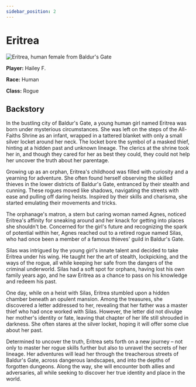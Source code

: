 ```yaml
---
sidebar_position: 2
---
```

# Eritrea

![Eritrea, human female from Baldur's Gate](https://res.cloudinary.com/colabottles/image/upload/v1692652743/eritrea.jpg)

**Player:** Hailey F.

**Race:** Human

**Class:** Rogue

## Backstory

In the bustling city of Baldur's Gate, a young human girl named Eritrea was born under mysterious circumstances. She was left on the steps of the All-Faiths Shrine as an infant, wrapped in a tattered blanket with only a small silver locket around her neck. The locket bore the symbol of a masked thief, hinting at a hidden past and unknown lineage. The clerics at the shrine took her in, and though they cared for her as best they could, they could not help her uncover the truth about her parentage.

Growing up as an orphan, Eritrea's childhood was filled with curiosity and a yearning for adventure. She often found herself observing the skilled thieves in the lower districts of Baldur's Gate, entranced by their stealth and cunning. These rogues moved like shadows, navigating the streets with ease and pulling off daring heists. Inspired by their skills and charisma, she started emulating their movements and tricks.

The orphanage's matron, a stern but caring woman named Agnes, noticed Eritrea's affinity for sneaking around and her knack for getting into places she shouldn't be. Concerned for the girl's future and recognizing the spark of potential within her, Agnes reached out to a retired rogue named Silas, who had once been a member of a famous thieves' guild in Baldur's Gate.

Silas was intrigued by the young girl's innate talent and decided to take Eritrea under his wing. He taught her the art of stealth, lockpicking, and the ways of the rogue, all while keeping her safe from the dangers of the criminal underworld. Silas had a soft spot for orphans, having lost his own family years ago, and he saw Eritrea as a chance to pass on his knowledge and redeem his past.

One day, while on a heist with Silas, Eritrea stumbled upon a hidden chamber beneath an opulent mansion. Among the treasures, she discovered a letter addressed to her, revealing that her father was a master thief who had once worked with Silas. However, the letter did not divulge her mother's identity or fate, leaving that chapter of her life still shrouded in darkness. She often stares at the silver locket, hoping it will offer some clue about her past.

Determined to uncover the truth, Eritrea sets forth on a new journey – not only to master her rogue skills further but also to unravel the secrets of her lineage. Her adventures will lead her through the treacherous streets of Baldur's Gate, across dangerous landscapes, and into the depths of forgotten dungeons. Along the way, she will encounter both allies and adversaries, all while seeking to discover her true identity and place in the world.
